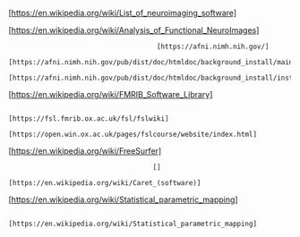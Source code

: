 [https://en.wikipedia.org/wiki/List_of_neuroimaging_software]

[https://en.wikipedia.org/wiki/Analysis_of_Functional_NeuroImages]

                                         [https://afni.nimh.nih.gov/]
                                         [https://afni.nimh.nih.gov/pub/dist/doc/htmldoc/background_install/main_toc.html]
                                         [https://afni.nimh.nih.gov/pub/dist/doc/htmldoc/background_install/install_instructs/steps_windows10.html]

[https://en.wikipedia.org/wiki/FMRIB_Software_Library]

                                        [https://fsl.fmrib.ox.ac.uk/fsl/fslwiki]
                                        [https://open.win.ox.ac.uk/pages/fslcourse/website/index.html]

[https://en.wikipedia.org/wiki/FreeSurfer]

                                        []
                                        [https://en.wikipedia.org/wiki/Caret_(software)]

[https://en.wikipedia.org/wiki/Statistical_parametric_mapping]

                                        [https://en.wikipedia.org/wiki/Statistical_parametric_mapping]
